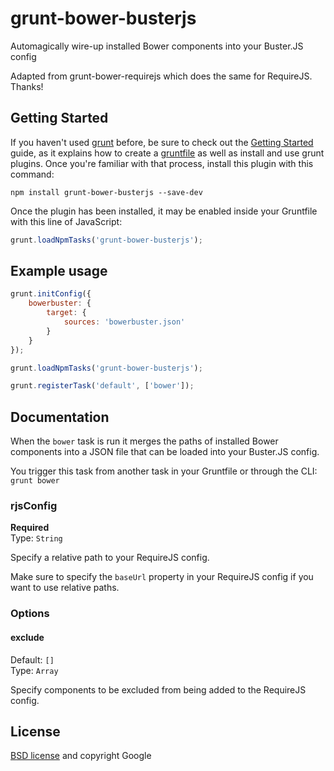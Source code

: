 # grunt-bower-busterjs

Automagically wire-up installed Bower components into your Buster.JS config

Adapted from grunt-bower-requirejs which does the same for RequireJS. Thanks!

## Getting Started

If you haven't used [grunt][] before, be sure to check out the [Getting Started][] guide, as it explains how to create a [gruntfile][Getting Started] as well as install and use grunt plugins. Once you're familiar with that process, install this plugin with this command:

```shell
npm install grunt-bower-busterjs --save-dev
```

Once the plugin has been installed, it may be enabled inside your Gruntfile with this line of JavaScript:

```js
grunt.loadNpmTasks('grunt-bower-busterjs');
```

[grunt]: http://gruntjs.com
[Getting Started]: https://github.com/gruntjs/grunt/blob/devel/docs/getting_started.md


## Example usage

```js
grunt.initConfig({
	bowerbuster: {
		target: {
			sources: 'bowerbuster.json'
		}
	}
});

grunt.loadNpmTasks('grunt-bower-busterjs');

grunt.registerTask('default', ['bower']);
```


## Documentation

When the `bower` task is run it merges the paths of installed Bower
components into a JSON file that can be loaded into your Buster.JS
config.

You trigger this task from another task in your Gruntfile or through
the CLI: `grunt bower`


### rjsConfig

**Required**  
Type: `String`

Specify a relative path to your RequireJS config.

Make sure to specify the `baseUrl` property in your RequireJS config if you want to use relative paths.


### Options

#### exclude

Default: `[]`  
Type: `Array`

Specify components to be excluded from being added to the RequireJS config.


## License

[BSD license](http://opensource.org/licenses/bsd-license.php) and copyright Google
